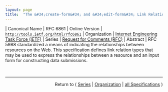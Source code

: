 ```yaml
---
layout: page
title:  "The &#34;create-form&#34; and &#34;edit-form&#34; Link Relations"
---
```


| Canonical Name | RFC 6861
| Online Version | [`http://tools.ietf.org/html/rfc6861`](http://tools.ietf.org/html/rfc6861)
| Organization | [Internet Engineering Task Force (IETF)](..)
| Series | [Request for Comments (RFC)](.)
| Abstract | RFC 5988 standardized a means of indicating the relationships between resources on the Web. This specification defines link relation types that may be used to express the relationships between a resource and an input form for constructing data submissions.

<br/>
<hr/>

<p style="text-align: right">Return to ( <a href="./">Series</a> | <a href="../">Organization</a> | <a href="../../">all Specifications</a> )</p>